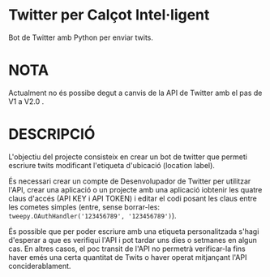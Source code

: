 # Twitter per Calçot Intel·ligent
Bot de Twitter amb Python per enviar twits.

# NOTA
 Actualment no és possibe degut a canvis de la API de Twitter amb el pas de V1 a V2.0 .
 
# DESCRIPCIÓ
L'objectiu del projecte consisteix en crear un bot de twitter que permeti escriure twits modificant l'etiqueta d'ubicació (location label).

És necessari crear un compte de Desenvolupador de Twitter per utilitzar l'API, crear una aplicació o un projecte amb una aplicació iobtenir les quatre claus d'accés (API KEY i API TOKEN) i editar el codi posant les claus entre les cometes simples (entre, sense borrar-les: `tweepy.OAuthHandler('123456789', '123456789')`).

És possible que per poder escriure amb una etiqueta personalitzada s'hagi d'esperar a que es verifiqui l'API i pot tardar uns dies o setmanes en algun cas. En altres casos, el poc transit de l'API no permetrà verificar-la fins haver emés una certa quantitat de Twits o haver operat mitjançant l'API conciderablament.
